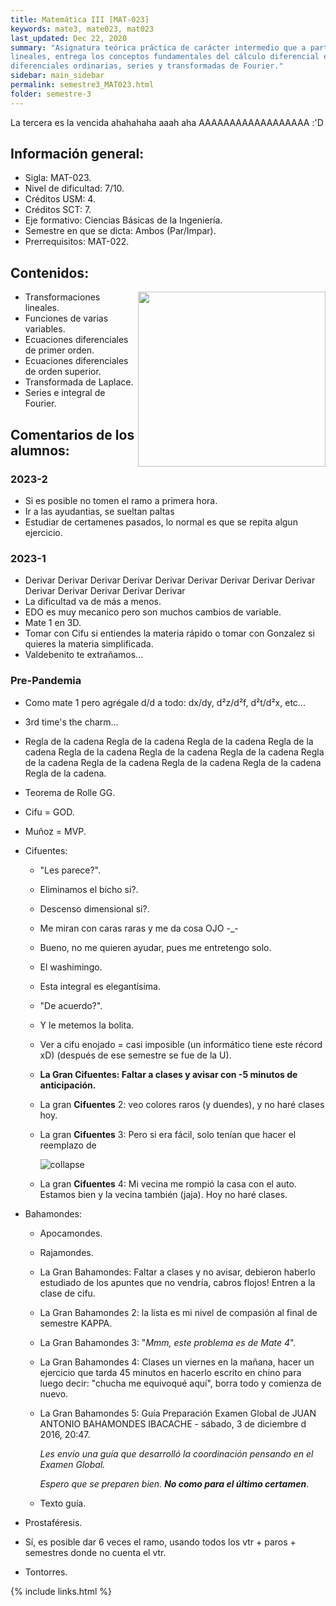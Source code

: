 ```yaml
---
title: Matemática III [MAT-023]
keywords: mate3, mate023, mat023
last_updated: Dec 22, 2020
summary: "Asignatura teórica práctica de carácter intermedio que a partir de una introducción a las transformaciones
lineales, entrega los conceptos fundamentales del cálculo diferencial en varias variables, ecuaciones
diferenciales ordinarias, series y transformadas de Fourier."
sidebar: main_sidebar
permalink: semestre3_MAT023.html
folder: semestre-3
---
```


La tercera es la vencida ahahahaha aaah aha AAAAAAAAAAAAAAAAAA :'D

## Información general:

- Sigla: MAT-023.
- Nivel de dificultad: 7/10.
- Créditos USM: 4.
- Créditos SCT: 7.
- Eje formativo: Ciencias Básicas de la Ingeniería.
- Semestre en que se dicta: Ambos (Par/Impar).
- Prerrequisitos: MAT-022.

## Contenidos:

<img align= "right" width= "300" height= "280" src= "images/semestre-3/mate3-meme1.jpg">

- Transformaciones lineales.
- Funciones de varias variables.
- Ecuaciones diferenciales de primer orden.
- Ecuaciones diferenciales de orden superior.
- Transformada de Laplace.
- Series e integral de Fourier.

## Comentarios de los alumnos:

### 2023-2
* Si es posible no tomen el ramo a primera hora.
* Ir a las ayudantias, se sueltan paltas
* Estudiar de certamenes pasados, lo normal es que se repita algun ejercicio.

### 2023-1
* Derivar Derivar Derivar Derivar Derivar Derivar Derivar Derivar Derivar Derivar Derivar Derivar Derivar Derivar
* La dificultad va de más a menos.
* EDO es muy mecanico pero son muchos cambios de variable.
* Mate 1 en 3D.
* Tomar con Cifu si entiendes la materia rápido o tomar con Gonzalez si quieres la materia simplificada.
* Valdebenito te extrañamos...

### Pre-Pandemia
- Como mate 1 pero agrégale d/d a todo: dx/dy, d²z/d²f, d²t/d²x, etc...

- 3rd time's the charm...

- Regla de la cadena Regla de la cadena Regla de la cadena Regla de la cadena Regla de la cadena Regla de la cadena Regla de la cadena Regla de la cadena Regla de la cadena Regla de la cadena Regla de la cadena Regla de la cadena.

- Teorema de Rolle GG.

- Cifu = GOD.
  
- Muñoz = MVP.
  
- Cifuentes:

  - "Les parece?".

  - Eliminamos el bicho si?.

  - Descenso dimensional si?.

  - Me miran con caras raras y me da cosa OJO -_-

  - Bueno, no me quieren ayudar, pues me entretengo solo.

  - El washimingo.

  - Esta integral es elegantísima.

  - "De acuerdo?".

  - Y le metemos la bolita.

  - Ver a cifu enojado = casi imposible (un informático tiene este récord xD) (después de ese semestre se fue de la U).

  - **La Gran Cifuentes: Faltar a clases y avisar con -5 minutos de anticipación.**

  - La gran **Cifuentes** 2: veo colores raros (y duendes), y no haré clases hoy.

  - La gran **Cifuentes** 3: Pero si era fácil, solo tenían que hacer el reemplazo de

    <div class='text-center mb-3'>
        <img src="images/semestre-3/mate3-meme2.jpg" alt="collapse" height="auto">
    </div>
  - La gran **Cifuentes** 4: Mi vecina me rompió la casa con el auto. Estamos bien y la vecina también (jaja). Hoy no haré clases.

- Bahamondes:
  - Apocamondes.
  - Rajamondes.
  - La Gran Bahamondes: Faltar a clases y no avisar, debieron haberlo estudiado de los apuntes que no vendría, cabros flojos! Entren a la clase de cifu.
  - La Gran Bahamondes 2: la lista es mi nivel de compasión al final de semestre KAPPA.
  - La Gran Bahamondes 3: "*Mmm, este problema es de Mate 4*".
  - La Gran Bahamondes 4: Clases un viernes en la mañana, hacer un ejercicio que tarda 45 minutos en hacerlo escrito en chino para luego decir: "chucha me equivoqué aquí", borra todo y comienza de nuevo.
  - La Gran Bahamondes 5: Guía Preparación Examen Global de JUAN ANTONIO BAHAMONDES IBACACHE - sábado, 3 de diciembre d 2016, 20:47.

    *Les envío una guía que desarrolló la coordinación pensando en el Examen Global.*

    *Espero que se preparen bien. **No como para el último certamen***.
  - Texto guía.
- Prostaféresis.
- Sí, es posible dar 6 veces el ramo, usando todos los vtr + paros + semestres donde no cuenta el vtr.
- Tontorres.

{% include links.html %}

